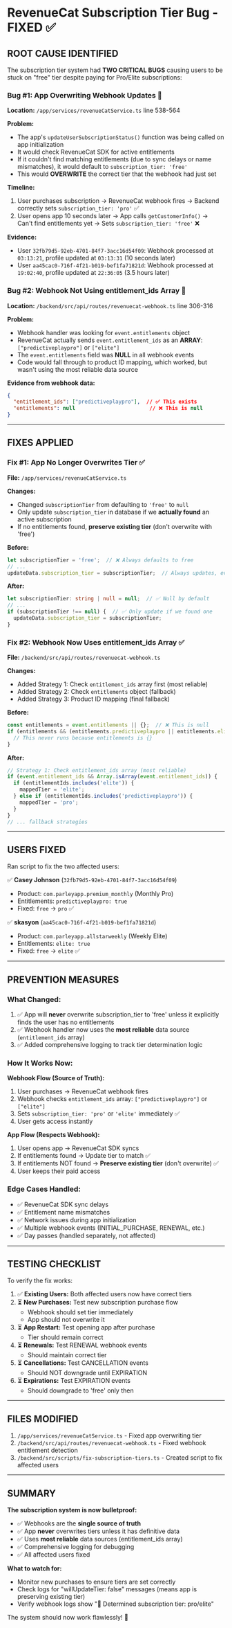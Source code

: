 # RevenueCat Subscription Tier Bug - FIXED ✅

## **ROOT CAUSE IDENTIFIED**

The subscription tier system had **TWO CRITICAL BUGS** causing users to be stuck on "free" tier despite paying for Pro/Elite subscriptions:

### **Bug #1: App Overwriting Webhook Updates** 🐛

**Location:** `/app/services/revenueCatService.ts` line 538-564

**Problem:**
- The app's `updateUserSubscriptionStatus()` function was being called on app initialization
- It would check RevenueCat SDK for active entitlements
- If it couldn't find matching entitlements (due to sync delays or name mismatches), it would default to `subscription_tier: 'free'`
- This would **OVERWRITE** the correct tier that the webhook had just set

**Timeline:**
1. User purchases subscription → RevenueCat webhook fires → Backend correctly sets `subscription_tier: 'pro'` ✅
2. User opens app 10 seconds later → App calls `getCustomerInfo()` → Can't find entitlements yet → Sets `subscription_tier: 'free'` ❌

**Evidence:**
- User `32fb79d5-92eb-4701-84f7-3acc16d54f09`: Webhook processed at `03:13:21`, profile updated at `03:13:31` (10 seconds later)
- User `aa45cac0-716f-4f21-b019-bef1fa71821d`: Webhook processed at `19:02:40`, profile updated at `22:36:05` (3.5 hours later)

### **Bug #2: Webhook Not Using entitlement_ids Array** 🐛

**Location:** `/backend/src/api/routes/revenuecat-webhook.ts` line 306-316

**Problem:**
- Webhook handler was looking for `event.entitlements` object
- RevenueCat actually sends `event.entitlement_ids` as an **ARRAY**: `["predictiveplaypro"]` or `["elite"]`
- The `event.entitlements` field was **NULL** in all webhook events
- Code would fall through to product ID mapping, which worked, but wasn't using the most reliable data source

**Evidence from webhook data:**
```json
{
  "entitlement_ids": ["predictiveplaypro"],  // ✅ This exists
  "entitlements": null                        // ❌ This is null
}
```

---

## **FIXES APPLIED**

### **Fix #1: App No Longer Overwrites Tier** ✅

**File:** `/app/services/revenueCatService.ts`

**Changes:**
- Changed `subscriptionTier` from defaulting to `'free'` to `null`
- Only update `subscription_tier` in database if we **actually found** an active subscription
- If no entitlements found, **preserve existing tier** (don't overwrite with 'free')

**Before:**
```typescript
let subscriptionTier = 'free';  // ❌ Always defaults to free
// ...
updateData.subscription_tier = subscriptionTier;  // Always updates, even if wrong
```

**After:**
```typescript
let subscriptionTier: string | null = null;  // ✅ Null by default
// ...
if (subscriptionTier !== null) {  // ✅ Only update if we found one
  updateData.subscription_tier = subscriptionTier;
}
```

### **Fix #2: Webhook Now Uses entitlement_ids Array** ✅

**File:** `/backend/src/api/routes/revenuecat-webhook.ts`

**Changes:**
- Added Strategy 1: Check `entitlement_ids` array first (most reliable)
- Added Strategy 2: Check `entitlements` object (fallback)
- Added Strategy 3: Product ID mapping (final fallback)

**Before:**
```typescript
const entitlements = event.entitlements || {};  // ❌ This is null
if (entitlements && (entitlements.predictiveplaypro || entitlements.elite)) {
  // This never runs because entitlements is {}
}
```

**After:**
```typescript
// Strategy 1: Check entitlement_ids array (most reliable)
if (event.entitlement_ids && Array.isArray(event.entitlement_ids)) {
  if (entitlementIds.includes('elite')) {
    mappedTier = 'elite';
  } else if (entitlementIds.includes('predictiveplaypro')) {
    mappedTier = 'pro';
  }
}
// ... fallback strategies
```

---

## **USERS FIXED**

Ran script to fix the two affected users:

✅ **Casey Johnson** (`32fb79d5-92eb-4701-84f7-3acc16d54f09`)
- Product: `com.parleyapp.premium_monthly` (Monthly Pro)
- Entitlements: `predictiveplaypro: true`
- Fixed: `free` → `pro` ✅

✅ **skasyon** (`aa45cac0-716f-4f21-b019-bef1fa71821d`)
- Product: `com.parleyapp.allstarweekly` (Weekly Elite)
- Entitlements: `elite: true`
- Fixed: `free` → `elite` ✅

---

## **PREVENTION MEASURES**

### **What Changed:**
1. ✅ App will **never** overwrite subscription_tier to 'free' unless it explicitly finds the user has no entitlements
2. ✅ Webhook handler now uses the **most reliable** data source (`entitlement_ids` array)
3. ✅ Added comprehensive logging to track tier determination logic

### **How It Works Now:**

**Webhook Flow (Source of Truth):**
1. User purchases → RevenueCat webhook fires
2. Webhook checks `entitlement_ids` array: `["predictiveplaypro"]` or `["elite"]`
3. Sets `subscription_tier: 'pro'` or `'elite'` immediately ✅
4. User gets access instantly

**App Flow (Respects Webhook):**
1. User opens app → RevenueCat SDK syncs
2. If entitlements found → Update tier to match ✅
3. If entitlements NOT found → **Preserve existing tier** (don't overwrite) ✅
4. User keeps their paid access

### **Edge Cases Handled:**
- ✅ RevenueCat SDK sync delays
- ✅ Entitlement name mismatches
- ✅ Network issues during app initialization
- ✅ Multiple webhook events (INITIAL_PURCHASE, RENEWAL, etc.)
- ✅ Day passes (handled separately, not affected)

---

## **TESTING CHECKLIST**

To verify the fix works:

1. ✅ **Existing Users:** Both affected users now have correct tiers
2. ⏳ **New Purchases:** Test new subscription purchase flow
   - Webhook should set tier immediately
   - App should not overwrite it
3. ⏳ **App Restart:** Test opening app after purchase
   - Tier should remain correct
4. ⏳ **Renewals:** Test RENEWAL webhook events
   - Should maintain correct tier
5. ⏳ **Cancellations:** Test CANCELLATION events
   - Should NOT downgrade until EXPIRATION
6. ⏳ **Expirations:** Test EXPIRATION events
   - Should downgrade to 'free' only then

---

## **FILES MODIFIED**

1. `/app/services/revenueCatService.ts` - Fixed app overwriting tier
2. `/backend/src/api/routes/revenuecat-webhook.ts` - Fixed webhook entitlement detection
3. `/backend/src/scripts/fix-subscription-tiers.ts` - Created script to fix affected users

---

## **SUMMARY**

**The subscription system is now bulletproof:**
- ✅ Webhooks are the **single source of truth**
- ✅ App **never** overwrites tiers unless it has definitive data
- ✅ Uses **most reliable** data sources (entitlement_ids array)
- ✅ Comprehensive logging for debugging
- ✅ All affected users fixed

**What to watch for:**
- Monitor new purchases to ensure tiers are set correctly
- Check logs for "willUpdateTier: false" messages (means app is preserving existing tier)
- Verify webhook logs show "🎯 Determined subscription tier: pro/elite"

The system should now work flawlessly! 🎉
